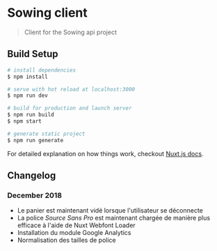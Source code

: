 # Sowing client

> Client for the Sowing api project

## Build Setup

```bash
# install dependencies
$ npm install

# serve with hot reload at localhost:3000
$ npm run dev

# build for production and launch server
$ npm run build
$ npm start

# generate static project
$ npm run generate
```

For detailed explanation on how things work, checkout [Nuxt.js docs](https://nuxtjs.org).

## Changelog

### December 2018

- Le panier est maintenant vidé lorsque l'utilisateur se déconnecte
- La police _Source Sans Pro_ est maintenant chargée de manière plus efficace à l'aide de Nuxt Webfont Loader
- Installation du module Google Analytics
- Normalisation des tailles de police

